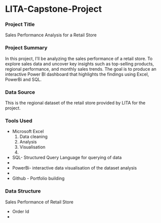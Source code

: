 # LITA-Capstone-Project

### Project Title
Sales Performance Analysis for a Retail Store

### Project Summary
In this project, I'll be analyzing the sales performance of a retail store. To explore sales data and uncover key insights such as top-selling products, regional performance, and monthly sales trends. The goal is to produce an interactive Power BI dashboard that highlights the findings using Excel, PowerBi and SQL.

### Data Source
This is the regional dataset of the retail store provided by LITA for the project.

### Tools Used
- Microsoft Excel
  1. Data cleaning
  2. Analysis
  3. Visualisation
  4. 
- SQL- Structured Query Language for querying of data
- 
- PowerBi- interactive data visualisation of the dataset analysis
- 
- Github - Portfolio building
  
### Data Structure
Sales Performance of Retail Store
- Order Id
- 
